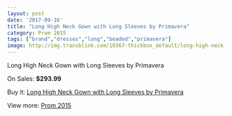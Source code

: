 ```yaml
---
layout: post
date: '2017-09-16'
title: "Long High Neck Gown with Long Sleeves by Primavera"
category: Prom 2015
tags: ["brand","dresses","long","beaded","primavera"]
image: http://img.transblink.com/10367-thickbox_default/long-high-neck-gown-with-long-sleeves-by-primavera.jpg
---
```

Long High Neck Gown with Long Sleeves by Primavera

On Sales: **$293.99**
<a href="https://www.transblink.com/en/prom-2015/3370-long-high-neck-gown-with-long-sleeves-by-primavera.html"><amp-img layout="responsive" width="600" height="600" src="//img.transblink.com/10367-thickbox_default/long-high-neck-gown-with-long-sleeves-by-primavera.jpg" alt="Long High Neck Gown with Long Sleeves by Primavera 0" /></a>
<a href="https://www.transblink.com/en/prom-2015/3370-long-high-neck-gown-with-long-sleeves-by-primavera.html"><amp-img layout="responsive" width="600" height="600" src="//img.transblink.com/10369-thickbox_default/long-high-neck-gown-with-long-sleeves-by-primavera.jpg" alt="Long High Neck Gown with Long Sleeves by Primavera 1" /></a>
<a href="https://www.transblink.com/en/prom-2015/3370-long-high-neck-gown-with-long-sleeves-by-primavera.html"><amp-img layout="responsive" width="600" height="600" src="//img.transblink.com/10368-thickbox_default/long-high-neck-gown-with-long-sleeves-by-primavera.jpg" alt="Long High Neck Gown with Long Sleeves by Primavera 2" /></a>

Buy it: [Long High Neck Gown with Long Sleeves by Primavera](https://www.transblink.com/en/prom-2015/3370-long-high-neck-gown-with-long-sleeves-by-primavera.html "Long High Neck Gown with Long Sleeves by Primavera")

View more: [Prom 2015](https://www.transblink.com/en/10-prom-2015 "Prom 2015")